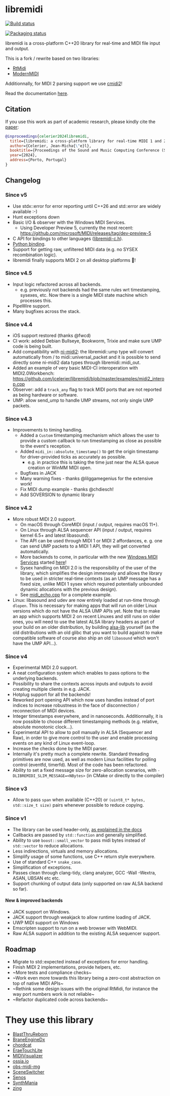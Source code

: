 # libremidi

[![Build status](https://github.com/jcelerier/libremidi/workflows/Build/badge.svg)](https://github.com/jcelerier/libremidi/actions)

[![Packaging status](https://repology.org/badge/vertical-allrepos/libremidi.svg?columns=3&header=libremidi)](https://repology.org/project/libremidi/versions)

libremidi is a cross-platform C++20 library for real-time and MIDI file input and output.

This is a fork / rewrite based on two libraries: 

* [RtMidi](https://github.com/theSTK/RtMidi)
* [ModernMIDI](https://github.com/ddiakopoulos/ModernMIDI)

Additionnally, for MIDI 2 parsing support we use [cmidi2](https://github.com/atsushieno/cmidi2)!

Read the documentation [here](https://celtera.github.io/libremidi).

## Citation

If you use this work as part of academic research, please kindly cite the [paper](https://smcnetwork.org/smc2024/papers/SMC2024_paper_id104.pdf): 
```bibtex
@inproceedings{celerier2024libremidi,
  title={libremidi: a cross-platform library for real-time MIDI 1 and 2},
  author={Celerier, Jean-Micha{\"e}l},
  booktitle={Proceedings of the Sound and Music Computing Conference (SMC)},
  year={2024},
  address={Porto, Portugal}
}
```

## Changelog 

### Since v5
* Use stdx::error for error reporting until C++26 and std::error are widely available :-)
* Hunt exceptions down
* Basic I/O & observer with the Windows MIDI Services.
  * Using Developer Preview 5, currently the most recent: https://github.com/microsoft/MIDI/releases/tag/dev-preview-5
* C API for bindings to other languages ([libremidi-c.h](https://github.com/celtera/libremidi/blob/master/include/libremidi/libremidi-c.h)).
* [Python binding](https://github.com/celtera/libremidi/tree/master/bindings/python).
* Support for getting raw, unfiltered MIDI data (e.g. no SYSEX recombination logic).
* libremidi finally supports MIDI 2 on all desktop platforms 🎉!

### Since v4.5
* Input logic refactored across all backends.
  * e.g. previously not backends had the same rules wrt timestamping, sysexes, etc. Now there is a single MIDI state machine which processes this.
* PipeWire support.
* Many bugfixes across the stack.

### Since v4.4
* iOS support restored (thanks @fwcd)
* CI work: added Debian Bullseye, Bookworm, Trixie and make sure UMP code is being built.
* Add compatibility with [ni-midi2](https://github.com/midi2-dev/ni-midi2): the libremidi::ump type will convert automatically from / to midi::universal_packet and it is possible to send directly some ni-midi2 data types through libremidi::midi_out.
* Added an example of very basic MIDI-CI interoperation with MIDI2.0Workbench: https://github.com/jcelerier/libremidi/blob/master/examples/midi2_interop.cpp
* Observer: add a `track_any` flag to track MIDI ports that are not reported as being hardware or software.
* UMP: allow send_ump to handle UMP streams, not only single UMP packets.

### Since v4.3
* Improvements to timing handling.
  * Added a `Custom` timestamping mechanism which allows the user to provide a 
    custom callback to run timestamping as close as possible to the event's reception.
  * Added `midi_in::absolute_timestamp()` to get the origin timestamp for driver-provided ticks as accurately as possible.
    * e.g. in practice this is taking the time just near the ALSA queue creation or WinMM MIDI open.
  * Bugfixes in JACK
  * Many warning fixes - thanks @lilggamegenius for the extensive work!
  * Fix MIDI dump example - thanks @chdiesch!
  * Add SOVERSION to dynamic library

### Since v4.2
* More robust MIDI 2.0 support.
  * On macOS through CoreMIDI (input / output, requires macOS 11+).
  * On Linux through ALSA sequencer API (input / output, requires kernel 6.5+ and latest libasound).
  * The API can be used through MIDI 1 or MIDI 2 affordances, e. g. one can send UMP packets to a MIDI 1 API, they will get converted automatically.
  * More backends to come, in particular with the new [Windows MIDI Services](https://github.com/microsoft/MIDI) started [here](https://github.com/jcelerier/libremidi/tree/master/include/libremidi/backends/winmidi)!
  * Sysex handling on MIDI 2.0 is the responsibility of the user of the library, which simplifies the design immensely and allows the library to be used in stricter real-time contexts (as an UMP message has a fixed size, unlike MIDI 1 sysex which required potentially unbounded dynamic allocations with the previous design).
  * See [midi_echo.cpp](https://github.com/jcelerier/libremidi/blob/master/examples/midi2_echo.cpp) for a complete example.
* Linux: libasound and udev are now entirely loaded at run-time through `dlopen`. This is necessary for making apps that will run on older Linux versions which do not have the ALSA UMP APIs yet.
  Note that to make an app which supports MIDI 2 on recent Linuxes and still runs on older ones, you will need to use the latest ALSA library headers as part of your build on an older distribution, by building [alsa-lib](https://github.com/alsa-project/alsa-lib) yourself (as the old distributions with an old glibc that you want to build against to make compatible software of course also ship an old `libasound` which won't have the UMP API...).

### Since v4
* Experimental MIDI 2.0 support.
* A neat configuration system which enables to pass options to the underlying backends.
* Possibility to share the contexts across inputs and outputs to avoid creating multiple clients in e.g. JACK.
* Hotplug support for all the backends!
* Reworked port opening API which now uses handles instead of port indices to increase robustness in the face of disconnection / reconnection of MIDI devices.
* Integer timestamps everywhere, and in nanoseconds. Additionnally, it is now possible to choose different timestamping methods (e.g. relative, absolute monotonic clock...).
* Experimental API to allow to poll manually in ALSA (Sequencer and Raw), in order to give more control 
  to the user and enable processing events on any kind of Linux event-loop.
* Increase the checks done by the MIDI parser.
* Internally it's pretty much a complete rewrite. Standard threading primitives are now used, as well as modern Linux facilities for polling control (eventfd, timerfd).
  Most of the code has been refactored.
* Ability to set a fixed message size for zero-allocation scenarios, with `-DLIBREMIDI_SLIM_MESSAGE=<NBytes>` (in CMake or directly to the compiler)

### Since v3
* Allow to pass `span` when available (C++20) or `(uint8_t* bytes, std::size_t size)` pairs whenever possible to reduce copying.

### Since v1
* The library can be used header-only, [as explained in the docs](docs/header-only.md)
* Callbacks are passed by `std::function` and generally simplified.
* Ability to use `boost::small_vector` to pass midi bytes instead of `std::vector` to reduce allocations.
* Less indirections, virtuals and memory allocations.
* Simplify usage of some functions, use C++ return style everywhere.
* Use of standard C++ `snake_case`.
* Simplification of exceptions.
* Passes clean through clang-tidy, clang analyzer, GCC -Wall -Wextra, ASAN, UBSAN etc etc.
* Support chunking of output data (only supported on raw ALSA backend so far).

#### New & improved backends
* JACK support on Windows.
* JACK support through weakjack to allow runtime loading of JACK.
* UWP MIDI support on Windows
* Emscripten support to run on a web browser with WebMIDI.
* Raw ALSA support in addition to the existing ALSA sequencer support.

## Roadmap
* Migrate to std::expected instead of exceptions for error handling.
* Finish MIDI 2 implementations, provide helpers, etc.
* ~More tests and compliance checks~
* ~Work even more towards this library being a zero-cost abstraction on top of native MIDI APIs~
* ~Rethink some design issues with the original RtMidi, for instance the way port numbers work is not reliable~
* ~Refactor duplicated code across backends~

# They use this library

* [BlastThruReborn](https://github.com/Cacodemon345/BlastThruReborn)
* [BraneEngineDx](https://github.com/MC-117/BraneEngineDx)
* [chordcat](https://github.com/shriramters/chordcat)
* [EraeTouchLite](https://github.com/TheTechnobear/EraeTouchLite)
* [MIDIVisualizer](https://github.com/kosua20/MIDIVisualizer)
* [ossia.io](https://ossia.io)
* [obs-midi-mg](https://github.com/nhielost/obs-midi-mg)
* [SceneSwitcher](https://github.com/WarmUpTill/SceneSwitcher)
* [Senos](https://github.com/RuiVarela/Senos)
* [SynthMania](https://github.com/HyperLan-git/Synthmania)
* [zing](https://github.com/Rezonality/zing)

